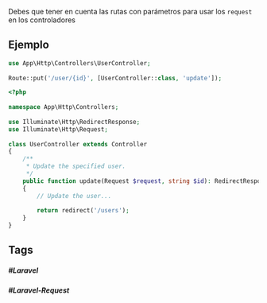 Debes que tener en cuenta las rutas con parámetros para usar los `request` en los controladores

## Ejemplo

```php
use App\Http\Controllers\UserController;
 
Route::put('/user/{id}', [UserController::class, 'update']);
```

```php
<?php
 
namespace App\Http\Controllers;
 
use Illuminate\Http\RedirectResponse;
use Illuminate\Http\Request;
 
class UserController extends Controller
{
    /**
     * Update the specified user.
     */
    public function update(Request $request, string $id): RedirectResponse
    {
        // Update the user...
 
        return redirect('/users');
    }
}
```
## Tags

##### #Laravel
##### #Laravel-Request